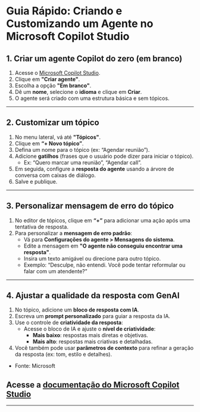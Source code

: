 # Guia Rápido: Criando e Customizando um Agente no Microsoft Copilot Studio

##  1. Criar um agente Copilot do zero (em branco)

1. Acesse o [Microsoft Copilot Studio](https://copilotstudio.microsoft.com).
2. Clique em **"Criar agente"**.
3. Escolha a opção **"Em branco"**.
4. Dê um **nome**, selecione o **idioma** e clique em **Criar**.
5. O agente será criado com uma estrutura básica e sem tópicos.

---

##  2. Customizar um tópico

1. No menu lateral, vá até **"Tópicos"**.
2. Clique em **“+ Novo tópico”**.
3. Defina um nome para o tópico (ex: “Agendar reunião”).
4. Adicione **gatilhos** (frases que o usuário pode dizer para iniciar o tópico).
   - Ex: “Quero marcar uma reunião”, “Agendar call”.
5. Em seguida, configure a **resposta do agente** usando a árvore de conversa com caixas de diálogo.
6. Salve e publique.

---

##  3. Personalizar mensagem de erro do tópico

1. No editor de tópicos, clique em **“+”** para adicionar uma ação após uma tentativa de resposta.
2. Para personalizar a **mensagem de erro padrão**:
   - Vá para **Configurações do agente > Mensagens do sistema**.
   - Edite a mensagem em **"O agente não conseguiu encontrar uma resposta"**.
   - Insira um texto amigável ou direcione para outro tópico.
   - Exemplo: “Desculpe, não entendi. Você pode tentar reformular ou falar com um atendente?”

---

##  4. Ajustar a qualidade da resposta com GenAI

1. No tópico, adicione um **bloco de resposta com IA**.
2. Escreva um **prompt personalizado** para guiar a resposta da IA.
3. Use o controle de **criatividade da resposta**:
   - Acesse o bloco de IA e ajuste o **nível de criatividade**:
     - **Mais baixo**: respostas mais diretas e objetivas.
     - **Mais alto**: respostas mais criativas e detalhadas.
4. Você também pode usar **parâmetros de contexto** para refinar a geração da resposta (ex: tom, estilo e detalhes).

- Fonte: Microsoft

## Acesse a [documentação do Microsoft Copilot Studio](https://learn.microsoft.com/pt-br/microsoft-copilot-studio/)
---
